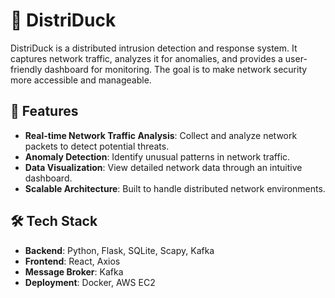 # 🦆 DistriDuck 

DistriDuck is a distributed intrusion detection and response system. It captures network traffic, analyzes it for anomalies, and provides a user-friendly dashboard for monitoring. The goal is to make network security more accessible and manageable.

## 🚀 Features

- **Real-time Network Traffic Analysis**: Collect and analyze network packets to detect potential threats.
- **Anomaly Detection**: Identify unusual patterns in network traffic.
- **Data Visualization**: View detailed network data through an intuitive dashboard.
- **Scalable Architecture**: Built to handle distributed network environments.

## 🛠️ Tech Stack

- **Backend**: Python, Flask, SQLite, Scapy, Kafka
- **Frontend**: React, Axios
- **Message Broker**: Kafka
- **Deployment**: Docker, AWS EC2
